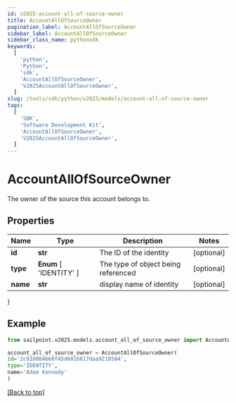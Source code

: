 ```yaml
---
id: v2025-account-all-of-source-owner
title: AccountAllOfSourceOwner
pagination_label: AccountAllOfSourceOwner
sidebar_label: AccountAllOfSourceOwner
sidebar_class_name: pythonsdk
keywords:
  [
    'python',
    'Python',
    'sdk',
    'AccountAllOfSourceOwner',
    'V2025AccountAllOfSourceOwner',
  ]
slug: /tools/sdk/python/v2025/models/account-all-of-source-owner
tags:
  [
    'SDK',
    'Software Development Kit',
    'AccountAllOfSourceOwner',
    'V2025AccountAllOfSourceOwner',
  ]
---
```


# AccountAllOfSourceOwner

The owner of the source this account belongs to.

## Properties

| Name | Type | Description | Notes |
| --- | --- | --- | --- |
| **id** | **str** | The ID of the identity | [optional] |
| **type** | **Enum** [ 'IDENTITY' ] | The type of object being referenced | [optional] |
| **name** | **str** | display name of identity | [optional] |

}

## Example

```python
from sailpoint.v2025.models.account_all_of_source_owner import AccountAllOfSourceOwner

account_all_of_source_owner = AccountAllOfSourceOwner(
id='2c918084660f45d6016617daa9210584',
type='IDENTITY',
name='Adam Kennedy'
)

```

[[Back to top]](#)
